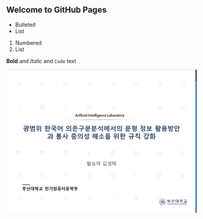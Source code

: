 ## Welcome to GitHub Pages


- Bulleted
- List

1. Numbered
2. List

**Bold** and _Italic_ and `Code` text

![page1](/img/page1.png)
